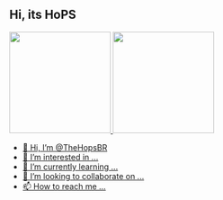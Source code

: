 ## Hi, its HoPS
<div>
  <a href="https://github.com/TheHopsBR">
  <img height="180em" src="https://github-readme-stats.vercel.app/api?username=thehopsbri&show_icons=true&theme=dracula&include_all_commits=true&count_private=true"/>
  <img height="180em" src="https://github-readme-stats.vercel.app/api/top-langs/?username=thehopsbr&layout=compact&langs_count=7&theme=dracula"/>
</div>

- 👋 Hi, I’m @TheHopsBR
- 👀 I’m interested in ...
- 🌱 I’m currently learning ...
- 💞️ I’m looking to collaborate on ...
- 📫 How to reach me ...

<!---
TheHopsBR/TheHopsBR is a ✨ special ✨ repository because its `README.md` (this file) appears on your GitHub profile.
You can click the Preview link to take a look at your changes.
--->

